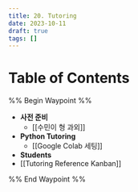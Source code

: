 ```yaml
---
title: 20. Tutoring
date: 2023-10-11
draft: true
tags: []
---
```

# Table of Contents
%% Begin Waypoint %%
- **사전 준비**
	- [[수민이 형 과외]]
- **Python Tutoring**
	- [[Google Colab 세팅]]
- **Students**
- [[Tutoring Reference Kanban]]

%% End Waypoint %%

